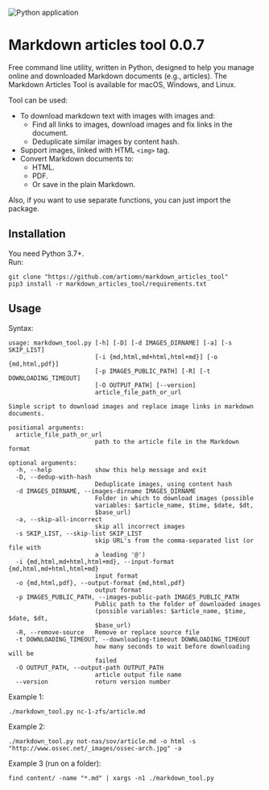 ![Python application](https://github.com/artiomn/markdown_images_downloader/workflows/Python%20application/badge.svg)

# Markdown articles tool 0.0.7

Free command line utility, written in Python, designed to help you manage online and downloaded Markdown documents (e.g., articles).
The Markdown Articles Tool is available for macOS, Windows, and Linux. 

Tool can be used:

- To download markdown text with images with images and:
  * Find all links to images, download images and fix links in the document.
  * Deduplicate similar images by content hash.
- Support images, linked with HTML `<img>` tag.
- Convert Markdown documents to:
  * HTML.
  * PDF.
  * Or save in the plain Markdown.

Also, if you want to use separate functions, you can just import the package.


## Installation

You need Python 3.7+.  
Run:

```
git clone "https://github.com/artiomn/markdown_articles_tool"
pip3 install -r markdown_articles_tool/requirements.txt
```


## Usage

Syntax:

```
usage: markdown_tool.py [-h] [-D] [-d IMAGES_DIRNAME] [-a] [-s SKIP_LIST]
                        [-i {md,html,md+html,html+md}] [-o {md,html,pdf}]
                        [-p IMAGES_PUBLIC_PATH] [-R] [-t DOWNLOADING_TIMEOUT]
                        [-O OUTPUT_PATH] [--version]
                        article_file_path_or_url

Simple script to download images and replace image links in markdown
documents.

positional arguments:
  article_file_path_or_url
                        path to the article file in the Markdown format

optional arguments:
  -h, --help            show this help message and exit
  -D, --dedup-with-hash
                        Deduplicate images, using content hash
  -d IMAGES_DIRNAME, --images-dirname IMAGES_DIRNAME
                        Folder in which to download images (possible
                        variables: $article_name, $time, $date, $dt,
                        $base_url)
  -a, --skip-all-incorrect
                        skip all incorrect images
  -s SKIP_LIST, --skip-list SKIP_LIST
                        skip URL's from the comma-separated list (or file with
                        a leading '@')
  -i {md,html,md+html,html+md}, --input-format {md,html,md+html,html+md}
                        input format
  -o {md,html,pdf}, --output-format {md,html,pdf}
                        output format
  -p IMAGES_PUBLIC_PATH, --images-public-path IMAGES_PUBLIC_PATH
                        Public path to the folder of downloaded images
                        (possible variables: $article_name, $time, $date, $dt,
                        $base_url)
  -R, --remove-source   Remove or replace source file
  -t DOWNLOADING_TIMEOUT, --downloading-timeout DOWNLOADING_TIMEOUT
                        how many seconds to wait before downloading will be
                        failed
  -O OUTPUT_PATH, --output-path OUTPUT_PATH
                        article output file name
  --version             return version number
```

Example 1:

```
./markdown_tool.py nc-1-zfs/article.md
```

Example 2:

```
./markdown_tool.py not-nas/sov/article.md -o html -s "http://www.ossec.net/_images/ossec-arch.jpg" -a
```

Example 3 (run on a folder):

```
find content/ -name "*.md" | xargs -n1 ./markdown_tool.py
```

